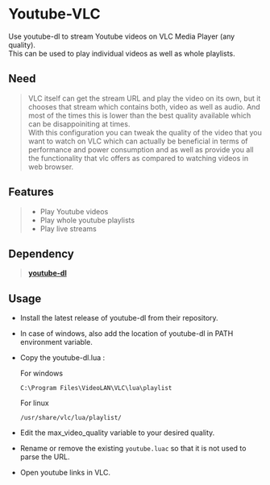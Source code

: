 # Youtube-VLC
Use youtube-dl to stream Youtube videos on VLC Media Player (any quality). <BR>
This can be used to play individual videos as well as whole playlists.

## Need

> VLC itself can get the stream URL and play the video on its own, but it chooses that stream which contains both, video as well as audio. And most of the times this is lower than the best quality available which can be disappoiniting at times.<BR>
With this configuration you can tweak the quality of the video that you want to watch on VLC which can actually be beneficial in terms of performance and power consumption and as well as provide you all the functionality that vlc offers as compared to watching videos in web browser.

## Features
> - Play Youtube videos
> - Play whole youtube playlists
> - Play live streams

## Dependency
> **[youtube-dl](https://github.com/ytdl-org/youtube-dl/)**

## Usage
- Install the latest release of youtube-dl from their repository.
- In case of windows, also add the location of youtube-dl in PATH environment variable.
- Copy the youtube-dl.lua :

	For windows
	```
	C:\Program Files\VideoLAN\VLC\lua\playlist
	```
	For linux
	```
	/usr/share/vlc/lua/playlist/
	```
- Edit the max_video_quality variable to your desired quality.
- Rename or remove the existing `youtube.luac` so that it is not used to parse the URL.
- Open youtube links in VLC.
